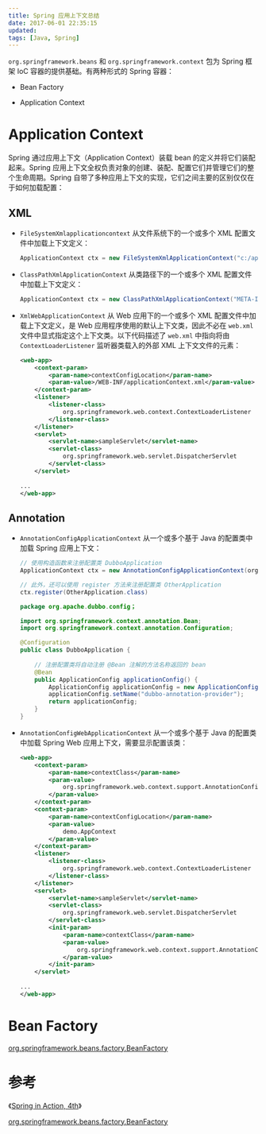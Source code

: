 ```yaml
---
title: Spring 应用上下文总结
date: 2017-06-01 22:35:15
updated:
tags: [Java, Spring]
---
```


`org.springframework.beans` 和 `org.springframework.context` 包为 Spring 框架 IoC 容器的提供基础。有两种形式的 Spring 容器：

* Bean Factory

* Application Context

# Application Context

Spring 通过应用上下文（Application Context）装载 bean 的定义并将它们装配起来。Spring 应用上下文全权负责对象的创建、装配、配置它们并管理它们的整个生命周期。Spring 自带了多种应用上下文的实现，它们之间主要的区别仅仅在于如何加载配置：

## XML

- `FileSystemXmlapplicationcontext` 从文件系统下的一个或多个 XML 配置文件中加载上下文定义：

  ```java
  ApplicationContext ctx = new FileSystemXmlApplicationContext("c:/applicationContext.xml");
  ```

- `ClassPathXmlApplicationContext` 从类路径下的一个或多个 XML 配置文件中加载上下文定义：

  ```java
  ApplicationContext ctx = new ClassPathXmlApplicationContext("META-INF/spring/applicationContext.xml");
  ```

- `XmlWebApplicationContext` 从 Web 应用下的一个或多个 XML 配置文件中加载上下文定义，是 Web 应用程序使用的默认上下文类，因此不必在 `web.xml` 文件中显式指定这个上下文类。以下代码描述了 `web.xml` 中指向将由 `ContextLoaderListener` 监听器类载入的外部 XML 上下文文件的元素：

  ```xml
  <web-app>
      <context-param>
          <param-name>contextConfigLocation</param-name>
          <param-value>/WEB-INF/applicationContext.xml</param-value>
      </context-param>
      <listener>
          <listener-class>
              org.springframework.web.context.ContextLoaderListener
          </listener-class>
      </listener>
      <servlet>
          <servlet-name>sampleServlet</servlet-name>
          <servlet-class>
              org.springframework.web.servlet.DispatcherServlet
          </servlet-class>
      </servlet>
   
  ...
  </web-app>
  ```

## Annotation

- `AnnotationConfigApplicationContext` 从一个或多个基于 Java 的配置类中加载 Spring 应用上下文：

  ```java
  // 使用构造函数来注册配置类 DubboApplication
  ApplicationContext ctx = new AnnotationConfigApplicationContext(org.apache.dubbo.config.DubboApplication.class);
  
  // 此外，还可以使用 register 方法来注册配置类 OtherApplication
  ctx.register(OtherApplication.class)
  ```

  ```java
  package org.apache.dubbo.config；
  
  import org.springframework.context.annotation.Bean;
  import org.springframework.context.annotation.Configuration;
  
  @Configuration
  public class DubboApplication {
      
      // 注册配置类将自动注册 @Bean 注解的方法名称返回的 bean
      @Bean
      public ApplicationConfig applicationConfig() {
          ApplicationConfig applicationConfig = new ApplicationConfig();
          applicationConfig.setName("dubbo-annotation-provider");
          return applicationConfig;
      }
  }
  ```

- `AnnotationConfigWebApplicationContext` 从一个或多个基于 Java 的配置类中加载 Spring Web 应用上下文，需要显示配置该类：

  ```xml
  <web-app>
      <context-param>
          <param-name>contextClass</param-name>
          <param-value>
              org.springframework.web.context.support.AnnotationConfigWebApplicationContext
          </param-value>
      </context-param>
      <context-param>
          <param-name>contextConfigLocation</param-name>
          <param-value>
              demo.AppContext
          </param-value>
      </context-param>
      <listener>
          <listener-class>
              org.springframework.web.context.ContextLoaderListener
          </listener-class>
      </listener>
      <servlet>
          <servlet-name>sampleServlet</servlet-name>
          <servlet-class>
              org.springframework.web.servlet.DispatcherServlet
          </servlet-class>
          <init-param>
              <param-name>contextClass</param-name>
              <param-value>
                  org.springframework.web.context.support.AnnotationConfigWebApplicationContext
              </param-value>
          </init-param>
      </servlet>
   
  ...
  </web-app>
  ```

# Bean Factory

[org.springframework.beans.factory.BeanFactory](https://docs.spring.io/spring-framework/docs/current/javadoc-api/org/springframework/beans/factory/BeanFactory.html)

# 参考

《[Spring in Action, 4th](https://www.manning.com/books/spring-in-action-fourth-edition)》

[org.springframework.beans.factory.BeanFactory](https://docs.spring.io/spring-framework/docs/current/javadoc-api/org/springframework/beans/factory/BeanFactory.html)
